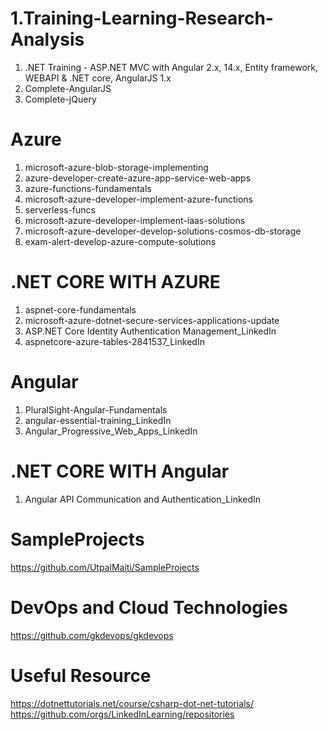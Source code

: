 # 1.Training-Learning-Research-Analysis
1. .NET Training - ASP.NET MVC with Angular 2.x, 14.x, Entity framework, WEBAPI & .NET core, AngularJS 1.x
2. Complete-AngularJS
3. Complete-jQuery

# Azure

1. microsoft-azure-blob-storage-implementing
2. azure-developer-create-azure-app-service-web-apps
3. azure-functions-fundamentals
4. microsoft-azure-developer-implement-azure-functions
5. serverless-funcs
6. microsoft-azure-developer-implement-iaas-solutions
7. microsoft-azure-developer-develop-solutions-cosmos-db-storage
8. exam-alert-develop-azure-compute-solutions

# .NET CORE WITH AZURE

1. aspnet-core-fundamentals
2. microsoft-azure-dotnet-secure-services-applications-update
3. ASP.NET Core Identity Authentication Management_LinkedIn
4. aspnetcore-azure-tables-2841537_LinkedIn

# Angular

1. PluralSight-Angular-Fundamentals
2. angular-essential-training_LinkedIn
3. Angular_Progressive_Web_Apps_LinkedIn

# .NET CORE WITH Angular

1. Angular API Communication and Authentication_LinkedIn

# SampleProjects
https://github.com/UtpalMaiti/SampleProjects

# DevOps and Cloud Technologies
https://github.com/gkdevops/gkdevops

# Useful Resource
https://dotnettutorials.net/course/csharp-dot-net-tutorials/
https://github.com/orgs/LinkedInLearning/repositories

    



        


